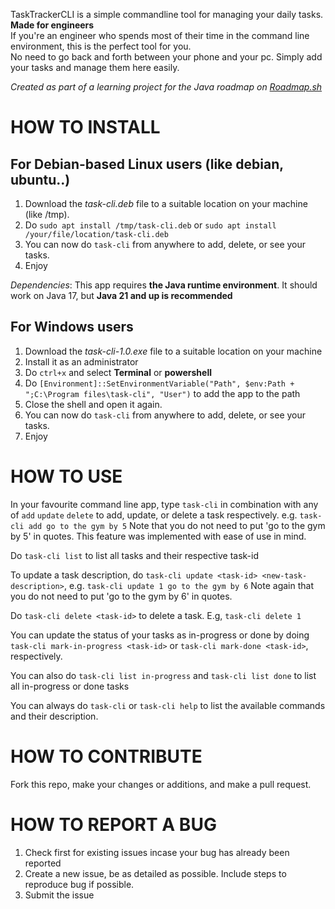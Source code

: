 TaskTrackerCLI is a simple commandline tool for managing your daily tasks.\
**Made for engineers** \
If you're an engineer who spends most of their time in the command line environment, this is the perfect tool for you. \
No need to go back and forth between your phone and your pc. Simply add your tasks and manage them here easily.

_Created as part of a learning project for the Java roadmap on [Roadmap.sh](https://roadmap.sh/projects/task-tracker)_

  # HOW TO INSTALL
  ## For Debian-based Linux users (like debian, ubuntu..)
  1. Download the _task-cli.deb_ file to a suitable location on your machine (like /tmp).
  2. Do `sudo apt install /tmp/task-cli.deb` or `sudo apt install /your/file/location/task-cli.deb`
  3. You can now do `task-cli` from anywhere to add, delete, or see your tasks.
  4. Enjoy

*Dependencies*: This app requires **the Java runtime environment**. It should work on Java 17, but **Java 21 and up is recommended**

  ## For Windows users
  1. Download the _task-cli-1.0.exe_ file  to a suitable location on your machine
  2. Install it as an administrator
  3. Do `ctrl+x` and select **Terminal** or **powershell**
  4. Do `[Environment]::SetEnvironmentVariable("Path", $env:Path + ";C:\Program files\task-cli", "User")` to add the app to the path
  5. Close the shell and open it again. 
  6. You can now do `task-cli` from anywhere to add, delete, or see your tasks.
  7. Enjoy


  # HOW TO USE
  In your favourite command line app, type `task-cli` in combination with any of `add` `update` `delete` to add, update, or delete a task respectively.
  e.g. `task-cli add go to the gym by 5`
  Note that you do not need to put 'go to the gym by 5' in quotes. This feature was implemented with ease of use in mind.
  
  Do `task-cli list` to list all tasks and their respective task-id

  To update a task description, do `task-cli update <task-id> <new-task-description>`, e.g. `task-cli update 1 go to the gym by 6`
  Note again that you do not need to put 'go to the gym by 6' in quotes.

  Do `task-cli delete <task-id>` to delete a task. E.g, `task-cli delete 1`

  You can update the status of your tasks as in-progress or done by doing `task-cli mark-in-progress <task-id>` or `task-cli mark-done <task-id>`, respectively.

  You can also do `task-cli list in-progress` and `task-cli list done` to list all in-progress or done tasks

  You can always do `task-cli` or `task-cli help` to list the available commands and their description.


  # HOW TO CONTRIBUTE
  Fork this repo, make your changes or additions, and make a pull request.

  # HOW TO REPORT A BUG
  1. Check first for existing issues incase your bug has already been reported
  2. Create a new issue, be as detailed as possible. Include steps to reproduce bug if possible.
  3. Submit the issue
  

  
